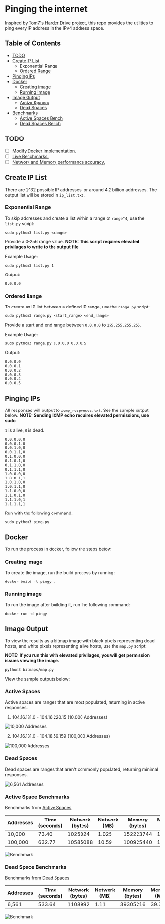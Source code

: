 # Pinging the internet
Inspired by [Tom7's Harder Drive](http://tom7.org/harder/) project, this repo provides the utilities to ping every IP address in the IPv4 address space.

## Table of Contents
* [TODO](#todo)
* [Create IP List](#create-ip-list)
  * [Exponential Range](#exponential-range)
  * [Ordered Range](#ordered-range)
* [Pinging IPs](#pinging-ips)
* [Docker](#docker)
  * [Creating image](#creating-image)
  * [Running image](#running-image)
* [Image Output](#image-output)
  * [Active Spaces](#active-spaces)
  * [Dead Spaces](#dead-spaces)
* [Benchmarks](#benchmarks)
  * [Active Spaces Bench](#active-space-benchmarks)
  * [Dead Spaces Bench](#dead-space-benchmarks)

## TODO
- [ ] [Modify Docker implementation.](https://github.com/kevinmuscara/internet/issues/2)
- [ ] [Live Benchmarks.](https://github.com/kevinmuscara/internet/issues/3)
- [ ] [Network and Memory performance accuracy.](https://github.com/kevinmuscara/internet/issues/4)

## Create IP List
There are 2^32 possible IP addresses, or around 4.2 billion addresses. The output list will be stored in `ip_list.txt`.

### Exponential Range
To skip addresses and create a list within a range of `range^4`, use the `list.py` script:

```shell
sudo python3 list.py <range>
```

Provide a 0-256 range value.
**NOTE: This script requires elevated privilages to write to the output file**

Example Usage:
```shell
sudo python3 list.py 1
```

Output:
```
0.0.0.0
```

### Ordered Range
To create an IP list between a defined IP range, use the `range.py` script:

```shell
sudo python3 range.py <start_range> <end_range>
```

Provide a start and end range between `0.0.0.0` to `255.255.255.255`.

Example Usage:
```shell
sudo python3 range.py 0.0.0.0 0.0.0.5
```

Output:
```
0.0.0.0
0.0.0.1
0.0.0.2
0.0.0.3
0.0.0.4
0.0.0.5
```

## Pinging IPs
All responses will output to `icmp_responses.txt`. See the sample output below.
**NOTE: Sending ICMP echo requires elevated permissions, use sudo**

`1` is alive, `0` is dead.

```
0.0.0.0,0
0.0.0.1,0
0.0.1.0,0
0.0.1.1,0
0.1.0.0,0
0.1.0.1,0
0.1.1.0,0
0.1.1.1,0
1.0.0.0,0
1.0.0.1,1
1.0.1.0,0
1.0.1.1,0
1.1.0.0,0
1.1.0.1,0
1.1.1.0,1
1.1.1.1,1
```

Run with the following command:

```shell
sudo python3 ping.py
```

## Docker
To run the process in docker, follow the steps below.

### Creating image
To create the image, run the build process by running:

```shell
docker build -t pingy .
```

### Running image
To run the image after building it, run the following command:

```shell
docker run -d pingy
```

## Image Output
To view the results as a bitmap image with black pixels representing dead hosts, and white pixels representing alive hosts, use the `map.py` script:

**NOTE: If you run this with elevated privilages, you will get permission issues viewing the image.**

```shell
python3 bitmaps/map.py
```

View the sample outputs below:

### Active Spaces
Active spaces are ranges that are most populated, returning in active responses.

1. 104.16.181.0 - 104.16.220.15 (10,000 Addresses)

![10,000 Addresses](bitmaps/10k.png "10,000 Addresses")

2. 104.16.181.0 - 104.18.59.159 (100,000 Addresses)

![100,000 Addresses](bitmaps/10k.png "100,000 Addresses")

### Dead Spaces
Dead spaces are ranges that aren't commonly populated, returning minimal responses.

![6,561 Addresses](bitmaps/6561.png "6,561 Addresses")

### Active Space Benchmarks
Benchmarks from [Active Spaces](#active-spaces)

Addresses | Time (seconds) | Network (bytes) | Network (MB) | Memory (bytes) | Memory (MB)
----------|----------------|-----------------|--------------|----------------|------------
10,000    | 73.40          | 1025024         | 1.025        | 152223744      | 152.22
100,000   | 632.77         | 10585088        | 10.59        | 100925440      | 100.93

![Benchmark](bench/Figure_3.png "Benchmark")

### Dead Space Benchmarks
Benchmarks from [Dead Spaces](#dead-spaces)

Addresses | Time (seconds) | Network (bytes) | Network (MB) | Memory (bytes) | Memory (MB)
----------|----------------|-----------------|--------------|----------------|------------
6,561     | 533.64         | 1108992         | 1.11         | 39305216       | 39.31 

![Benchmark](bench/Figure_4.png "Benchmark")